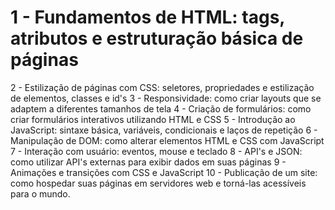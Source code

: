 # 1 - Fundamentos de HTML: tags, atributos e estruturação básica de páginas
2 - Estilização de páginas com CSS: seletores, propriedades e estilização de elementos, classes e id's
3 - Responsividade: como criar layouts que se adaptem a diferentes tamanhos de tela
4 - Criação de formulários: como criar formulários interativos utilizando HTML e CSS
5 - Introdução ao JavaScript: sintaxe básica, variáveis, condicionais e laços de repetição
6 - Manipulação de DOM: como alterar elementos HTML e CSS com JavaScript
7 - Interação com usuário: eventos, mouse e teclado
8 - API's e JSON: como utilizar API's externas para exibir dados em suas páginas
9 - Animações e transições com CSS e JavaScript
10 - Publicação de um site: como hospedar suas páginas em servidores web e torná-las acessíveis para o mundo.
